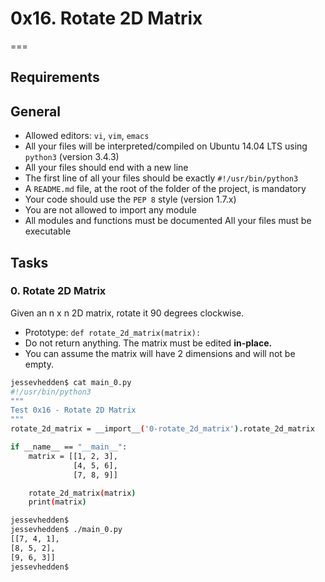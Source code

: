 # 0x16. Rotate 2D Matrix
===

Requirements
---
## General

- Allowed editors: ```vi```, ```vim```, ```emacs```
- All your files will be interpreted/compiled on Ubuntu 14.04 LTS using ```python3``` (version 3.4.3)
- All your files should end with a new line
- The first line of all your files should be exactly ```#!/usr/bin/python3```
- A ```README.md``` file, at the root of the folder of the project, is mandatory
- Your code should use the ```PEP 8``` style (version 1.7.x)
- You are not allowed to import any module
- All modules and functions must be documented
    All your files must be executable

## Tasks
### 0. Rotate 2D Matrix 

Given an n x n 2D matrix, rotate it 90 degrees clockwise.

- Prototype: ```def rotate_2d_matrix(matrix):```
- Do not return anything. The matrix must be edited **in-place.**
- You can assume the matrix will have 2 dimensions and will not be empty.
```bash
jessevhedden$ cat main_0.py
#!/usr/bin/python3
"""
Test 0x16 - Rotate 2D Matrix
"""
rotate_2d_matrix = __import__('0-rotate_2d_matrix').rotate_2d_matrix

if __name__ == "__main__":
    matrix = [[1, 2, 3],
              [4, 5, 6],
              [7, 8, 9]]

    rotate_2d_matrix(matrix)
    print(matrix)

jessevhedden$
jessevhedden$ ./main_0.py
[[7, 4, 1],
[8, 5, 2],
[9, 6, 3]]
jessevhedden$
```